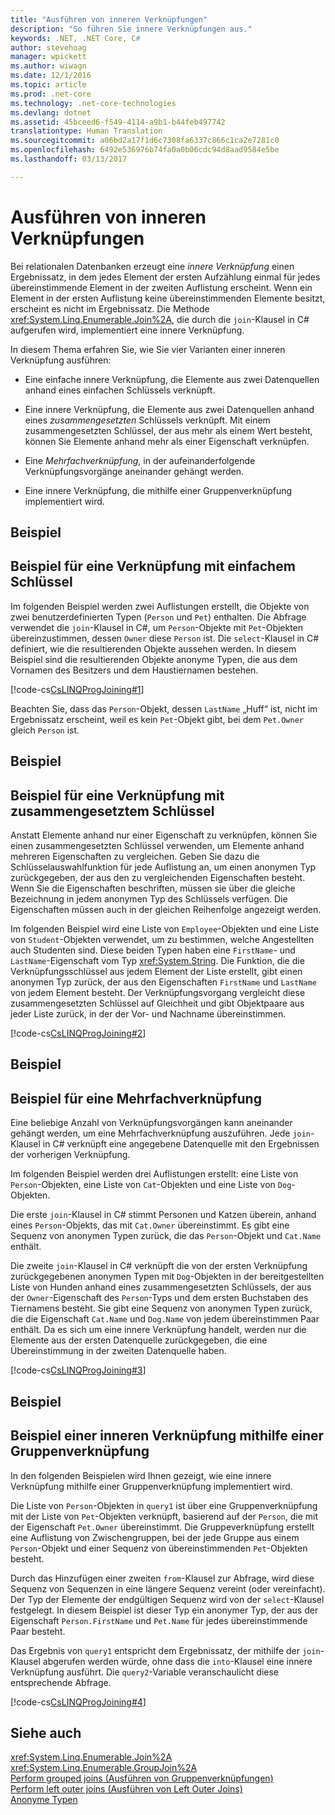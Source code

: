 ```yaml
---
title: "Ausführen von inneren Verknüpfungen"
description: "So führen Sie innere Verknüpfungen aus."
keywords: .NET, .NET Core, C#
author: stevehoag
manager: wpickett
ms.author: wiwagn
ms.date: 12/1/2016
ms.topic: article
ms.prod: .net-core
ms.technology: .net-core-technologies
ms.devlang: dotnet
ms.assetid: 45bceed6-f549-4114-a9b1-b44feb497742
translationtype: Human Translation
ms.sourcegitcommit: a06bd2a17f1d6c7308fa6337c866c1ca2e7281c0
ms.openlocfilehash: 6492e536976b74fa0a0b06cdc94d8aad9584e5be
ms.lasthandoff: 03/13/2017

---
```

# <a name="perform-inner-joins"></a>Ausführen von inneren Verknüpfungen

Bei relationalen Datenbanken erzeugt eine *innere Verknüpfung* einen Ergebnissatz, in dem jedes Element der ersten Aufzählung einmal für jedes übereinstimmende Element in der zweiten Auflistung erscheint. Wenn ein Element in der ersten Auflistung keine übereinstimmenden Elemente besitzt, erscheint es nicht im Ergebnissatz. Die Methode <xref:System.Linq.Enumerable.Join%2A>, die durch die `join`-Klausel in C# aufgerufen wird, implementiert eine innere Verknüpfung.  
  
 In diesem Thema erfahren Sie, wie Sie vier Varianten einer inneren Verknüpfung ausführen:  
  
-   Eine einfache innere Verknüpfung, die Elemente aus zwei Datenquellen anhand eines einfachen Schlüssels verknüpft.  
  
-   Eine innere Verknüpfung, die Elemente aus zwei Datenquellen anhand eines *zusammengesetzten* Schlüssels verknüpft. Mit einem zusammengesetzten Schlüssel, der aus mehr als einem Wert besteht, können Sie Elemente anhand mehr als einer Eigenschaft verknüpfen.  
  
-   Eine *Mehrfachverknüpfung*, in der aufeinanderfolgende Verknüpfungsvorgänge aneinander gehängt werden.  
  
-   Eine innere Verknüpfung, die mithilfe einer Gruppenverknüpfung implementiert wird.  
  
## <a name="example"></a>Beispiel  
  
## <a name="simple-key-join-example"></a>Beispiel für eine Verknüpfung mit einfachem Schlüssel  
 Im folgenden Beispiel werden zwei Auflistungen erstellt, die Objekte von zwei benutzerdefinierten Typen (`Person` und `Pet`) enthalten. Die Abfrage verwendet die `join`-Klausel in C#, um `Person`-Objekte mit `Pet`-Objekten übereinzustimmen, dessen `Owner` diese `Person` ist. Die `select`-Klausel in C# definiert, wie die resultierenden Objekte aussehen werden. In diesem Beispiel sind die resultierenden Objekte anonyme Typen, die aus dem Vornamen des Besitzers und dem Haustiernamen bestehen.  
  
 [!code-cs[CsLINQProgJoining#1](../../../samples/snippets/csharp/concepts/linq/how-to-perform-inner-joins_1.cs)]  
  
 Beachten Sie, dass das `Person`-Objekt, dessen `LastName` „Huff“ ist, nicht im Ergebnissatz erscheint, weil es kein `Pet`-Objekt gibt, bei dem `Pet.Owner` gleich `Person` ist.  
  
## <a name="example"></a>Beispiel  
  
## <a name="composite-key-join-example"></a>Beispiel für eine Verknüpfung mit zusammengesetztem Schlüssel  
 Anstatt Elemente anhand nur einer Eigenschaft zu verknüpfen, können Sie einen zusammengesetzten Schlüssel verwenden, um Elemente anhand mehreren Eigenschaften zu vergleichen. Geben Sie dazu die Schlüsselauswahlfunktion für jede Auflistung an, um einen anonymen Typ zurückgegeben, der aus den zu vergleichenden Eigenschaften besteht. Wenn Sie die Eigenschaften beschriften, müssen sie über die gleiche Bezeichnung in jedem anonymen Typ des Schlüssels verfügen. Die Eigenschaften müssen auch in der gleichen Reihenfolge angezeigt werden.  
  
 Im folgenden Beispiel wird eine Liste von `Employee`-Objekten und eine Liste von `Student`-Objekten verwendet, um zu bestimmen, welche Angestellten auch Studenten sind. Diese beiden Typen haben eine `FirstName`- und `LastName`-Eigenschaft vom Typ <xref:System.String>. Die Funktion, die die Verknüpfungsschlüssel aus jedem Element der Liste erstellt, gibt einen anonymen Typ zurück, der aus den Eigenschaften `FirstName` und `LastName` von jedem Element besteht. Der Verknüpfungsvorgang vergleicht diese zusammengesetzten Schlüssel auf Gleichheit und gibt Objektpaare aus jeder Liste zurück, in der der Vor- und Nachname übereinstimmen.  
  
 [!code-cs[CsLINQProgJoining#2](../../../samples/snippets/csharp/concepts/linq/how-to-perform-inner-joins_2.cs)]  
  
## <a name="example"></a>Beispiel  
  
## <a name="multiple-join-example"></a>Beispiel für eine Mehrfachverknüpfung  
 Eine beliebige Anzahl von Verknüpfungsvorgängen kann aneinander gehängt werden, um eine Mehrfachverknüpfung auszuführen. Jede `join`-Klausel in C# verknüpft eine angegebene Datenquelle mit den Ergebnissen der vorherigen Verknüpfung.  
  
 Im folgenden Beispiel werden drei Auflistungen erstellt: eine Liste von `Person`-Objekten, eine Liste von `Cat`-Objekten und eine Liste von `Dog`-Objekten.  
  
 Die erste `join`-Klausel in C# stimmt Personen und Katzen überein, anhand eines `Person`-Objekts, das mit `Cat.Owner` übereinstimmt. Es gibt eine Sequenz von anonymen Typen zurück, die das `Person`-Objekt und `Cat.Name` enthält.  
  
 Die zweite `join`-Klausel in C# verknüpft die von der ersten Verknüpfung zurückgegebenen anonymen Typen mit `Dog`-Objekten in der bereitgestellten Liste von Hunden anhand eines zusammengesetzten Schlüssels, der aus der `Owner`-Eigenschaft des `Person`-Typs und dem ersten Buchstaben des Tiernamens besteht. Sie gibt eine Sequenz von anonymen Typen zurück, die die Eigenschaft `Cat.Name` und `Dog.Name` von jedem übereinstimmen Paar enthält. Da es sich um eine innere Verknüpfung handelt, werden nur die Elemente aus der ersten Datenquelle zurückgegeben, die eine Übereinstimmung in der zweiten Datenquelle haben.  
  
 [!code-cs[CsLINQProgJoining#3](../../../samples/snippets/csharp/concepts/linq/how-to-perform-inner-joins_3.cs)]  
  
## <a name="example"></a>Beispiel  
  
## <a name="inner-join-by-using-grouped-join-example"></a>Beispiel einer inneren Verknüpfung mithilfe einer Gruppenverknüpfung  
 In den folgenden Beispielen wird Ihnen gezeigt, wie eine innere Verknüpfung mithilfe einer Gruppenverknüpfung implementiert wird.  
  
 Die Liste von `Person`-Objekten in `query1` ist über eine Gruppenverknüpfung mit der Liste von `Pet`-Objekten verknüpft, basierend auf der `Person`, die mit der Eigenschaft `Pet.Owner` übereinstimmt. Die Gruppeverknüpfung erstellt eine Auflistung von Zwischengruppen, bei der jede Gruppe aus einem `Person`-Objekt und einer Sequenz von übereinstimmenden `Pet`-Objekten besteht.  
  
 Durch das Hinzufügen einer zweiten `from`-Klausel zur Abfrage, wird diese Sequenz von Sequenzen in eine längere Sequenz vereint (oder vereinfacht). Der Typ der Elemente der endgültigen Sequenz wird von der `select`-Klausel festgelegt. In diesem Beispiel ist dieser Typ ein anonymer Typ, der aus der Eigenschaft `Person.FirstName` und `Pet.Name` für jedes übereinstimmende Paar besteht.  
  
 Das Ergebnis von `query1` entspricht dem Ergebnissatz, der mithilfe der `join`-Klausel abgerufen werden würde, ohne dass die `into`-Klausel eine innere Verknüpfung ausführt. Die `query2`-Variable veranschaulicht diese entsprechende Abfrage.  
  
 [!code-cs[CsLINQProgJoining#4](../../../samples/snippets/csharp/concepts/linq/how-to-perform-inner-joins_4.cs)]  
  
## <a name="see-also"></a>Siehe auch  
 <xref:System.Linq.Enumerable.Join%2A>   
 <xref:System.Linq.Enumerable.GroupJoin%2A>   
 [Perform grouped joins (Ausführen von Gruppenverknüpfungen)](perform-grouped-joins.md)   
 [Perform left outer joins (Ausführen von Left Outer Joins)](perform-left-outer-joins.md)   
 [Anonyme Typen](../programming-guide/classes-and-structs/anonymous-types.md)   
 
